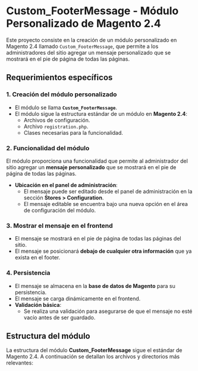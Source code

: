 # Custom_FooterMessage - Módulo Personalizado de Magento 2.4

Este proyecto consiste en la creación de un módulo personalizado en Magento 2.4 llamado `Custom_FooterMessage`, que permite a los administradores del sitio agregar un mensaje personalizado que se mostrará en el pie de página de todas las páginas.

## Requerimientos específicos

### 1. Creación del módulo personalizado

- El módulo se llama **`Custom_FooterMessage`**.
- El módulo sigue la estructura estándar de un módulo en **Magento 2.4**:
  - Archivos de configuración.
  - Archivo `registration.php`.
  - Clases necesarias para la funcionalidad.

### 2. Funcionalidad del módulo

El módulo proporciona una funcionalidad que permite al administrador del sitio agregar un **mensaje personalizado** que se mostrará en el pie de página de todas las páginas.

- **Ubicación en el panel de administración**:
  - El mensaje puede ser editado desde el panel de administración en la sección **Stores > Configuration**.
  - El mensaje editable se encuentra bajo una nueva opción en el área de configuración del módulo.

### 3. Mostrar el mensaje en el frontend

- El mensaje se mostrará en el pie de página de todas las páginas del sitio.
- El mensaje se posicionará **debajo de cualquier otra información** que ya exista en el footer.

### 4. Persistencia

- El mensaje se almacena en la **base de datos de Magento** para su persistencia.
- El mensaje se carga dinámicamente en el frontend.
- **Validación básica**:
  - Se realiza una validación para asegurarse de que el mensaje no esté vacío antes de ser guardado.

## Estructura del módulo

La estructura del módulo **Custom_FooterMessage** sigue el estándar de Magento 2.4. A continuación se detallan los archivos y directorios más relevantes:

